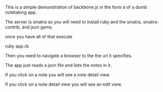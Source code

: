 This is a simple demonstration of backbone.js in the form a of a dumb notetaking app.

The server is sinatra so you will need to install ruby and the sinatra, sinatra-contrib, and json gems.

once you have all of that execute

ruby app.rb 

Then you need to navigate a browser to the the url it specifies.

The app just reads a json file and lists the notes in it.

If you click on a note you will see a note detail view.

If you click on a note detail view you will see an edit view.